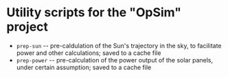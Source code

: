 # Utility scripts for the "OpSim" project

* `prep-sun` -- pre-caldulation of the Sun's trajectory in the sky, to facilitate power and other calculations; saved to a cache file
* `prep-power` -- pre-calculation of the power output of the solar panels, under certain assumption; saved to a cache file
